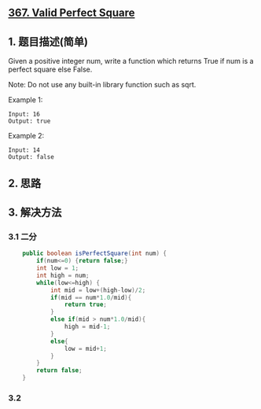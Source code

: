 ## [367. Valid Perfect Square](https://leetcode-cn.com/problems/valid-perfect-square/)

## 1. 题目描述(简单)

Given a positive integer num, write a function which returns True if num is a perfect square else False.

Note: Do not use any built-in library function such as sqrt.

Example 1:
```
Input: 16
Output: true
```
Example 2:
```
Input: 14
Output: false
```


## 2. 思路

## 3. 解决方法

### 3.1 二分


```java
	public boolean isPerfectSquare(int num) {
		if(num<=0) {return false;}
		int low = 1;
		int high = num;
		while(low<=high) {
			int mid = low+(high-low)/2;
			if(mid == num*1.0/mid){
				return true;
			}
			else if(mid > num*1.0/mid){
				high = mid-1;
			}
			else{
				low = mid+1;
			}
		}
		return false;
	}
```



### 3.2

